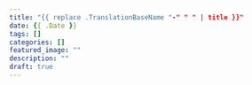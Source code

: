 ```yaml
---
title: "{{ replace .TranslationBaseName "-" " " | title }}"
date: {{ .Date }}
tags: []
categories: []
featured_image: ""
description: ""
draft: true
---
```


